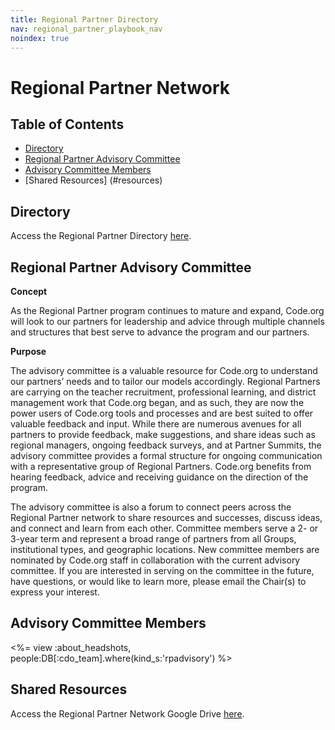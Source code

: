 ```yaml
---
title: Regional Partner Directory
nav: regional_partner_playbook_nav
noindex: true
---
```


# Regional Partner Network

## Table of Contents

- [Directory](#directory)
- [Regional Partner Advisory Committee](#committee)
- [Advisory Committee Members](#members)
- [Shared Resources] (#resources)

<a id="directory"></a>
## Directory

Access the Regional Partner Directory [here](https://docs.google.com/spreadsheets/d/1S1Omx_hay4b0n7GhITC-b6PTEikuRwhbzKnpXGlPdTY/edit#gid=0).

<a id="committee"></a>

## Regional Partner Advisory Committee

**Concept**

As the Regional Partner program continues to mature and expand, Code.org will look to our partners for leadership and advice through multiple channels and structures that best serve to advance the program and our partners.

**Purpose**

The advisory committee is a valuable resource for Code.org to understand our partners’ needs and to tailor our models accordingly. Regional Partners are carrying on the teacher recruitment, professional learning, and district management work that Code.org began, and as such, they are now the power users of Code.org tools and processes and are best suited to offer valuable feedback and input.  While there are numerous avenues for all partners to provide feedback, make suggestions, and share ideas such as regional managers, ongoing feedback surveys, and at Partner Summits, the advisory committee provides a formal structure for ongoing communication with a representative group of Regional Partners. Code.org benefits from hearing feedback, advice and receiving guidance on the direction of the program.

The advisory committee is also a forum to connect peers across the Regional Partner network to share resources and successes, discuss ideas, and connect and learn from each other.  Committee members serve a 2- or 3-year term and represent a broad range of partners from all Groups, institutional types, and geographic locations.  New committee members are nominated by Code.org staff in collaboration with the current advisory committee.  If you are interested in serving on the committee in the future, have questions, or would like to learn more, please email the Chair(s) to express your interest.

<a id="members"></a>

## Advisory Committee Members

<%= view :about_headshots, people:DB[:cdo_team].where(kind_s:'rpadvisory') %>

<a id="resources"></a>
## Shared Resources

Access the Regional Partner Network Google Drive [here](https://drive.google.com/drive/folders/1yKAijpPre8wFRStRhIpl_1BuKcxQa9HW?usp=sharing).


